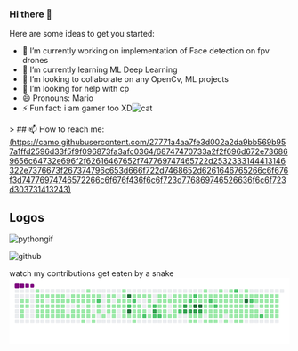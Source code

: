 ### Hi there 👋




Here are some ideas to get you started:

- 🔭 I’m currently working on implementation of Face detection on fpv drones 
- 🌱 I’m currently learning ML Deep Learning
- 👯 I’m looking to collaborate on any OpenCv, ML projects 
- 🤔 I’m looking for help with cp
- 😄 Pronouns: Mario
- ⚡ Fun fact: i am gamer too XD![cat](https://raw.githubusercontent.com/Mario263/Cool-Readme-ideas/master/data/octocat/daftpunktocat-guy.gif)

<html>
  <head>
  <title</title>>
  </head>
  <body>
  </body>
 </html>
## 📫 How to reach me:
 <a href="https://twitter.com/Abhishe222002">(https://camo.githubusercontent.com/27771a4aa7fe3d002a2da9bb569b957a1ffd2596d33f5f9f096873fa3afc0364/68747470733a2f2f696d672e736869656c64732e696f2f62616467652f747769747465722d2532333144413146322e7376673f267374796c653d666f722d7468652d6261646765266c6f676f3d74776974746572266c6f676f436f6c6f723d776869746526636f6c6f723d303731413243)</a>
                                                     

  
## Logos
![pythongif](https://camo.githubusercontent.com/a3ccfae79c559d3ff0c7ece89882c93bf278d01f0d2a1d908e19497630dca49d/68747470733a2f2f692e67697068792e636f6d2f6d656469612f4c4d7439363338644f38646674416a74636f2f3230302e77656270)

![github](https://camo.githubusercontent.com/0cad3f969b0946abd0e5f16e9ed1ff78a2495a40c2bb5c6414aefd4be76505aa/68747470733a2f2f692e67697068792e636f6d2f6d656469612f4b7a4a6b7a6a676766474e355079366e6b542f3230302e77656270)

watch my contributions get eaten by a snake
![snake gif](https://github.com/Mario263/sankeeatingcontribution/blob/output/github-contribution-grid-snake.gif)
